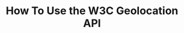---
title: How To Use the W3C Geolocation API
authors:
- shwetank-dixit
tags:
- TAG
- layout: article
---